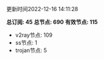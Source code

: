 更新时间2022-12-16 14:11:28

**总订阅: 45**
**总节点: 690**
**有效节点: 115**
- v2ray节点: 109
- ss节点: 1
- trojan节点: 5
